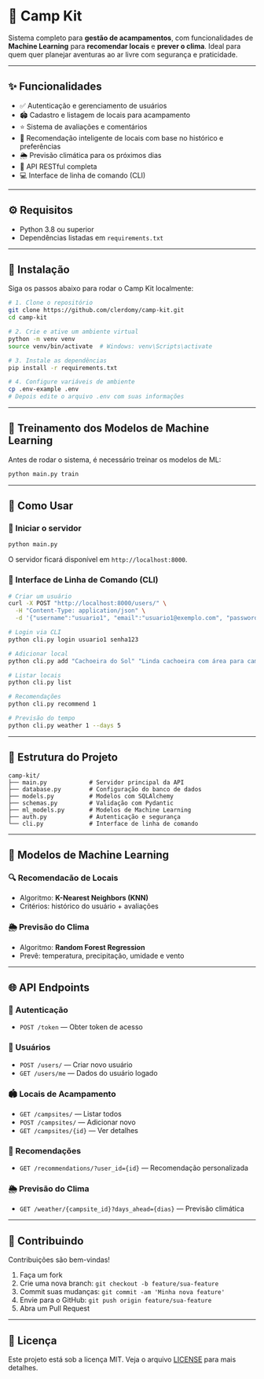 # 🌲 Camp Kit

Sistema completo para **gestão de acampamentos**, com funcionalidades de **Machine Learning** para **recomendar locais** e **prever o clima**. Ideal para quem quer planejar aventuras ao ar livre com segurança e praticidade.

---

## ✨ Funcionalidades

- ✅ Autenticação e gerenciamento de usuários  
- 🏟️ Cadastro e listagem de locais para acampamento  
- ⭐ Sistema de avaliações e comentários  
- 🤖 Recomendação inteligente de locais com base no histórico e preferências  
- 🌦️ Previsão climática para os próximos dias  
- 🔌 API RESTful completa  
- 💻 Interface de linha de comando (CLI)

---

## ⚙️ Requisitos

- Python 3.8 ou superior  
- Dependências listadas em `requirements.txt`

---

## 🚀 Instalação

Siga os passos abaixo para rodar o Camp Kit localmente:

```bash
# 1. Clone o repositório
git clone https://github.com/clerdomy/camp-kit.git
cd camp-kit

# 2. Crie e ative um ambiente virtual
python -m venv venv
source venv/bin/activate  # Windows: venv\Scripts\activate

# 3. Instale as dependências
pip install -r requirements.txt

# 4. Configure variáveis de ambiente
cp .env-example .env
# Depois edite o arquivo .env com suas informações
```

---

## 🧠 Treinamento dos Modelos de Machine Learning

Antes de rodar o sistema, é necessário treinar os modelos de ML:

```bash
python main.py train
```

---

## 🧪 Como Usar

### 🧱 Iniciar o servidor

```bash
python main.py
```

O servidor ficará disponível em `http://localhost:8000`.

### 💾 Interface de Linha de Comando (CLI)

```bash
# Criar um usuário
curl -X POST "http://localhost:8000/users/" \
  -H "Content-Type: application/json" \
  -d '{"username":"usuario1", "email":"usuario1@exemplo.com", "password":"senha123"}'

# Login via CLI
python cli.py login usuario1 senha123

# Adicionar local
python cli.py add "Cachoeira do Sol" "Linda cachoeira com área para camping" -22.9068 -43.1729 850 --has-water --difficulty 3

# Listar locais
python cli.py list

# Recomendações
python cli.py recommend 1

# Previsão do tempo
python cli.py weather 1 --days 5
```

---

## 📁 Estrutura do Projeto

```
camp-kit/
├── main.py            # Servidor principal da API
├── database.py        # Configuração do banco de dados
├── models.py          # Modelos com SQLAlchemy
├── schemas.py         # Validação com Pydantic
├── ml_models.py       # Modelos de Machine Learning
├── auth.py            # Autenticação e segurança
└── cli.py             # Interface de linha de comando
```

---

## 🤖 Modelos de Machine Learning

### 🔍 Recomendacão de Locais

- Algoritmo: **K-Nearest Neighbors (KNN)**
- Critérios: histórico do usuário + avaliações

### 🌦️ Previsão do Clima

- Algoritmo: **Random Forest Regression**
- Prevê: temperatura, precipitação, umidade e vento

---

## 🌐 API Endpoints

### 🔐 Autenticação

- `POST /token` — Obter token de acesso

### 👤 Usuários

- `POST /users/` — Criar novo usuário  
- `GET /users/me` — Dados do usuário logado

### 🏟️ Locais de Acampamento

- `GET /campsites/` — Listar todos  
- `POST /campsites/` — Adicionar novo  
- `GET /campsites/{id}` — Ver detalhes

### 🧱 Recomendações

- `GET /recommendations/?user_id={id}` — Recomendação personalizada

### 🌦️ Previsão do Clima

- `GET /weather/{campsite_id}?days_ahead={dias}` — Previsão climática

---

## 🤝 Contribuindo

Contribuições são bem-vindas!  

1. Faça um fork  
2. Crie uma nova branch: `git checkout -b feature/sua-feature`  
3. Commit suas mudanças: `git commit -am 'Minha nova feature'`  
4. Envie para o GitHub: `git push origin feature/sua-feature`  
5. Abra um Pull Request

---

## 📄 Licença

Este projeto está sob a licença MIT. Veja o arquivo [LICENSE](LICENSE) para mais detalhes.

